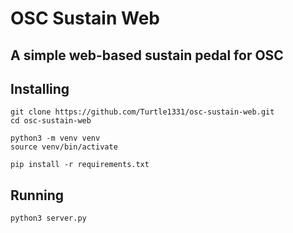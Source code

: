 # OSC Sustain Web
## A simple web-based sustain pedal for OSC

## Installing

```
git clone https://github.com/Turtle1331/osc-sustain-web.git
cd osc-sustain-web

python3 -m venv venv
source venv/bin/activate

pip install -r requirements.txt
```

## Running

```
python3 server.py
```

